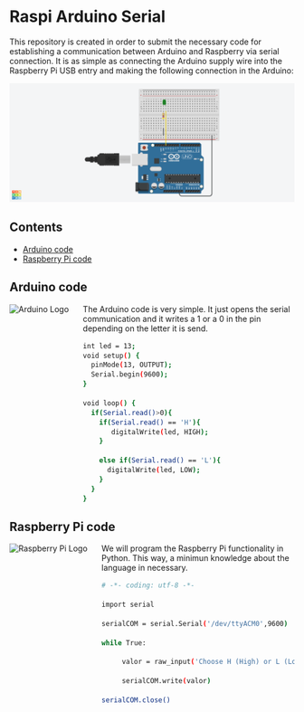 # Raspi Arduino Serial
This repository is created in order to submit the necessary code for establishing a communication between Arduino and Raspberry via serial connection. It is as simple as connecting the Arduino supply wire into the Raspberry Pi USB entry and making the following connection in the Arduino:

![Arduino connection](/images/img.png)

## Contents

- [Arduino code](#arduino-code)
- [Raspberry Pi code](#raspberry-pi-code)

## Arduino code
<a href="https://www.arduino.cc"><img src="https://upload.wikimedia.org/wikipedia/commons/8/87/Arduino_Logo.svg" alt="Arduino Logo" align="left" style="margin-right: 25px" height=150></a>

The Arduino code is very simple. It just opens the serial communication and it writes a 1 or a 0 in the pin depending on the letter it is send.

```bash
int led = 13;
void setup() {
  pinMode(13, OUTPUT);
  Serial.begin(9600);
}

void loop() {
  if(Serial.read()>0){
    if(Serial.read() == 'H'){
       digitalWrite(led, HIGH);
    }
  
    else if(Serial.read() == 'L'){
      digitalWrite(led, LOW);
    }
  }
}
```

## Raspberry Pi code
<a href="https://www.raspberrypi.org"><img src="https://www.raspberrypi.org/wp-content/uploads/2012/03/raspberry-pi-logo.png" alt="Raspberry Pi Logo" align="left" style="margin-right: 25px" height=150></a>

We will program the Raspberry Pi functionality in Python. This way, a minimun knowledge about the language in necessary.

```bash
# -*- coding: utf-8 -*-

import serial

serialCOM = serial.Serial('/dev/ttyACM0',9600)

while True:

     valor = raw_input('Choose H (High) or L (Low):')

     serialCOM.write(valor)

serialCOM.close()
```
